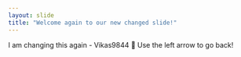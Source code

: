 ```yaml
---
layout: slide
title: "Welcome again to our new changed slide!"
---
```

I am changing this again - Vikas9844 :tada:
Use the left arrow to go back!
